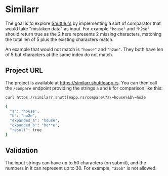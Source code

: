 # Similarr

The goal is to explore [Shuttle.rs](https://www.shuttle.rs/) by implementing a sort of comparator that would take "mistaken data" as input. For example `"house"` and `"h2se"` should return true as the 2 here represents
2 missing characters, matching the total len of 5 plus the existing characters match.

An example that would not match is `"house"` and `"h2an"`. They both have len of 5 but characters at
the same index do not match.

## Project URL

The project is available at https://similarr.shuttleapp.rs.
You can then call the `/compare` endpoint providing the strings `a` and `b` for comparison like this:

```bash
curl https://similarr.shuttleapp.rs/compare\?a\=house\&b\=ho2e

{
  "a": "house",
  "b": "ho2e",
  "expanded_a": "house",
  "expanded_b": "ho**e",
  "result": true
}
```

## Validation

The input strings can have up to 50 characters (on submit), and the numbers in it can represent up to 30. For
example, `"a55b"` is not allowed. 